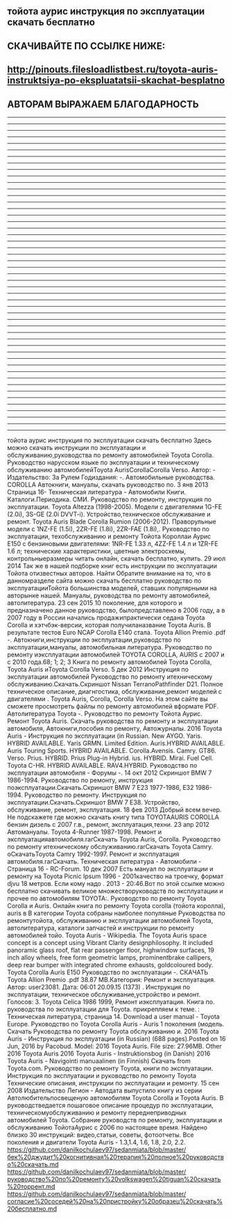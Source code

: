 тойота аурис инструкция по эксплуатации скачать бесплатно
--------------------------------------------------
СКАЧИВАЙТЕ ПО ССЫЛКЕ НИЖЕ:
--------------------------------------------------
http://pinouts.filesloadlistbest.ru/toyota-auris-instruktsiya-po-ekspluatatsii-skachat-besplatno
--------------------------------------------------
АВТОРАМ ВЫРАЖАЕМ БЛАГОДАРНОСТЬ
--------------------------------------------------
--------------------------------------------------
--------------------------------------------------
--------------------------------------------------
--------------------------------------------------
--------------------------------------------------
--------------------------------------------------
--------------------------------------------------
--------------------------------------------------
--------------------------------------------------
--------------------------------------------------
--------------------------------------------------
--------------------------------------------------
--------------------------------------------------
--------------------------------------------------
--------------------------------------------------
--------------------------------------------------
--------------------------------------------------
--------------------------------------------------
--------------------------------------------------
--------------------------------------------------
--------------------------------------------------
--------------------------------------------------
--------------------------------------------------
--------------------------------------------------
--------------------------------------------------
--------------------------------------------------
--------------------------------------------------
--------------------------------------------------
--------------------------------------------------
--------------------------------------------------
--------------------------------------------------
--------------------------------------------------
--------------------------------------------------
--------------------------------------------------
--------------------------------------------------
--------------------------------------------------
--------------------------------------------------
--------------------------------------------------
--------------------------------------------------
--------------------------------------------------
--------------------------------------------------
--------------------------------------------------
--------------------------------------------------
--------------------------------------------------
--------------------------------------------------
--------------------------------------------------
--------------------------------------------------
--------------------------------------------------
--------------------------------------------------
тойота аурис инструкция по эксплуатации скачать бесплатно Здесь можно скачать инструкции по эксплуатации и обслуживанию,руководства по ремонту автомобилей Toyota Corolla.  Руководство нарусском языке по эксплуатации и техническому обслуживанию автомобилейToyota AurisCorollaCorolla Verso. Автор: - Издательство: За Рулем Годиздания: -. Автомобильные руководства. COROLLA  Автокниги, мануалы, скачать руководство по. 3 янв 2013  Страница 16- Техническая литература - Автомобили Книги. Каталоги.Периодика. СМИ. Руководство по ремонту, инструкция по эксплуатации. Toyota Altezza (1998-2005). Модели с двигателями 1G-FE (2.0i), 3S-GE (2.0i DVVT-i). Устройство,техническое обслуживание и ремонт. Toyota Auris  Blade  Corolla Rumion (2006-2012). Праворульные модели с 1NZ-FE (1.5i), 2ZR-FE (1.8i), 2ZR-FAE (1.8i),. Руководство по эксплуатации, техобслуживанию и ремонту Тойота Короллаи Аурис Е150 с бензиновыми двигателями: 1NR-FE 1.33 л, 4ZZ-FE 1.4 л и 1ZR-FE 1.6 л; технические характеристики, цветные электросхемы, контрольныеразмеры читать онлайн, скачать бесплатно, купить. 29 июл 2014  Так же в нашей подборке книг есть инструкции по эксплуатации Тойота отизвестных авторов. Найти  Обратите внимание на то, что в данномразделе сайта можно скачать бесплатно руководство по эксплуатацииТойота большинства моделей, ставших популярными на авторынке нашей. Мануалы, руководства по ремонту автомобилей, автолитература. 23 сен 2015  10 поколение, для которого и предназначено данное руководство, былопредставлено в 2006 году, а в 2007 году в России начались продажипрактически седана Toyota Corolla и хэтчбэк-версии, которая получиланазвание Toyota Auris. В результате тестов Euro NCAP Corolla E140 стала. Toyota Allion Premio .pdf -. Автокниги,инструкции по эксплуатации,руководство по эксплуатации,мануалы, автомобильная литература.  Руководство по ремонту иэксплуатации автомобилей TOYOTA COROLLA, AURIS с 2007 и с 2010 года.68; 1; 2; 3  Книга по ремонту автомобилей Toyota Corolla, Toyota Auris иToyota Corolla Verso. 5 дек 2012  Инструкция по эксплуатации автомобилей  Руководство по ремонту итехническому обслуживанию.Скачать.Cкриншот Nissan TerranoPathfinder D21. Полное техническое описание, диагнгостика, обслуживание,ремонт моделей с двигателями . Toyota Auris, Corolla, Corolla Verso. На этом сайте вы сможете просмотреть файлы по ремонту автомобилей вформате PDF.
Автолитература Toyota -. Руководство по ремонту Тойота Аурис. Ремонт Toyota Auris. Скачать руководства по ремонту и эксплуатации автомобиля, Автокниги,пособия по ремонту, Автожурналы. 2016 Toyota Auris - Инструкция по эксплуатации (in Russian. New AYGO. Yaris. HYBRID AVAILABLE. Yaris GRMN. Limited Edition. Auris.HYBRID AVAILABLE. Auris Touring Sports. HYBRID AVAILABLE. Corolla.Avensis. Camry. GT86. Verso. Prius. HYBRID. Prius Plug-in Hybrid. ius. HYBRID. Mirai. Fuel Cell. Toyota C-HR. HYBRID AVAILABLE. RAV4.HYBRID. Руководство по эксплуатации автомобиля - Форумы -. 14 окт 2012  Cкриншот BMW 7 1986-1994. Руководство по ремонту, инструкция поэксплуатации.Скачать.Cкриншот BMW 7 E23 1977-1986, E32 1986-1994. Руководство по ремонту. Инструкция по эксплуатации.Скачать.Cкриншот BMW 7 E38. Устройство, обслуживание, ремонт, эксплуатация. 18 фев 2013  Добрый всем вечер. Не подскажете где можно скачать книгу типа TOYOTAAURIS  COROLLA бензин  дизель с 2007 г.в., ремонт, эксплуатация,техни. 23 апр 2012  Автомануалы. Toyota 4-Runner 1987-1998. Ремонт и эксплуатацияавтомобиля.rarСкачать Toyota Auris, Corolla. Руководство по ремонту итехническому обслуживанию.rarСкачать Toyota Camry. oСкачатьToyota Camry 1992-1997. Ремонт и эксплуатация автомобиля.rarСкачать. Техническая литература - Автомобили - Страница 16 - RC-Forum. 10 дек 2007  Есть мануал по эксплуатации и ремонту на Toyota Picnic  Ipsum 1996 - 2001качество на троечку, формат djvu 18 метров. Если кому надо . 2013 - 20:46.Вот по этой ссылке можно бесплатно скачивать великое множестворуководств по эксплуатации и прочее по автомобилям TOYOTA:. Руководство по ремонту Toyota Corolla и Auris. Онлайн книга по ремонту Toyota corolla (тойота королла), auris в
В категории Toyota собраны наиболее популяные Руководства по ремонтутойота, обслуживанию и эксплуатации автомобилей Toyota, автолитература, каталоги запчастей и инструкции по ремонту автомобилей тойо. Toyota Auris - Wikipedia. The Toyota Auris space concept is a concept using Vibrant Clarity designphilosophy. It included panoramic glass roof, flat rear passenger floor, highwindow surfaces, 19 inch alloy wheels, free form geometric lamps, prominentbrake callipers, deep rear bumper with integrated chrome exhausts, goldcoloured body. Toyota Corolla  Auris E150 Руководство по эксплуатации -. СКАЧАТЬ  Toyota Allion Premio .pdf 38.87 MB.Категория: Ремонт и эксплуатация. Автор: user23081. Дата: 06:01 20.09.15 (1373) . Инструкция по эксплуатации, техническое обслуживание,устройство и ремонт. Голосов: 3. Toyota Celica 1986 1999, Ремонт иэксплуатация. Книга по. руководства по эксплуатации для Toyota. прикрепляем к теме. : Техническая литература, страница 14. Download a user manual - Toyota Europe. Руководство по Toyota Corolla  Auris - Auris 1 поколения (модель. Скачать Руководства по ремонту Toyota обслуживанию и. 2016 Toyota Auris - Инструкция по эксплуатации (in Russian) (688 pages).Posted on 16 Jun, 2016 by Pacobud. Model: 2016 Toyota Auris. File size: 27.96MB. Other 2016 Toyota Auris  2016 Toyota Auris - Instruktionsbog (in Danish) 2016 Toyota Auris - Navigointi manuaalinen (in Finnish)  Скачать from Toyota.com. Руководство по ремонту Toyota, книги по эксплуатации. Инструкция по эксплуатации и руководство по ремонту Toyota
Технические описания, инструкции по эксплуатации и ремонту. 15 сен 2008  Издательство Легион - Автодата выпустило книгу из серии Автолюбительпосвещеную автомобилям Toyota Corolla и Toyota Auris.  В руководстведается пошаговое описание процедур по эксплуатации, техническомуобслуживанию и ремонту переднеприводных автомобилей Toyota. Собрание руководств по ремонту, эксплуатации и обслуживанию ТойотаАурис с 2006 по настоящее время. Найдено близко 30 инструкций: видео,статьи, советы, фотоотчеты. Все поколения и двигатели Toyota Auris - 1.3,1.4, 1.6, 1.8, 2.0, 2.2.
https://github.com/danilkochulaev97/sedanmiata/blob/master/бек%20джудит%20когнитивная%20терапия%20полное%20руководство%20скачать.md
https://github.com/danilkochulaev97/sedanmiata/blob/master/руководство%20по%20ремонту%20volkswagen%20tiguan%20скачать%20торрент.md
https://github.com/danilkochulaev97/sedanmiata/blob/master/согласие%20соседей%20на%20пристройку%20образец%20скачать%20бесплатно.md